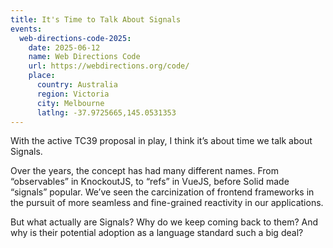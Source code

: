 ```yaml
---
title: It's Time to Talk About Signals
events:
  web-directions-code-2025:
    date: 2025-06-12
    name: Web Directions Code
    url: https://webdirections.org/code/
    place:
      country: Australia
      region: Victoria
      city: Melbourne
      latlng: -37.9725665,145.0531353
---
```


With the active TC39 proposal in play, I think it’s about time we talk about Signals.

Over the years, the concept has had many different names. From “observables” in KnockoutJS, to “refs” in VueJS, before Solid made “signals” popular. We’ve seen the carcinization of frontend frameworks in the pursuit of more seamless and fine-grained reactivity in our applications.

But what actually are Signals? Why do we keep coming back to them? And why is their potential adoption as a language standard such a big deal?
